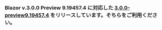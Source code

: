 ### Blazor v.3.0.0 Preview 9.19457.4 に対応した [3.0.0-preview9.19457.4](https://github.com/jsakamoto/self-learning-materials-for-blazor-jp/releases/tag/doc%2F3.0.0-preview9.19457.4) をリリースしています。そちらをご利用ください。